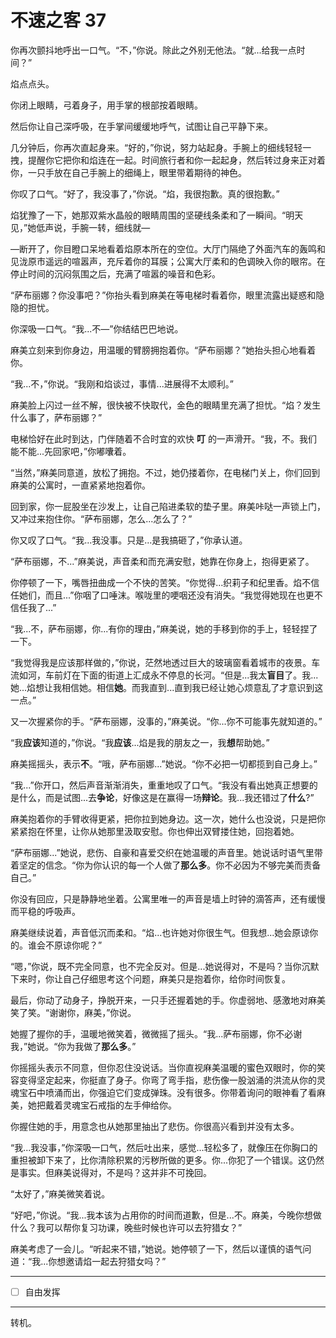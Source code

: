 # 不速之客 37

你再次颤抖地呼出一口气。“不，”你说。除此之外别无他法。“就...给我一点时间？”

焰点点头。

你闭上眼睛，弓着身子，用手掌的根部按着眼睛。

然后你让自己深呼吸，在手掌间缓缓地呼气，试图让自己平静下来。

几分钟后，你再次直起身来。“好的，”你说，努力站起身。手腕上的细线轻轻一拽，提醒你它把你和焰连在一起。时间旅行者和你一起起身，然后转过身来正对着你，一只手放在自己手腕上的细绳上，眼里带着期待的神色。

你叹了口气。“好了，我没事了，”你说。“焰，我很抱歉。真的很抱歉。”

焰犹豫了一下，她那双紫水晶般的眼睛周围的坚硬线条柔和了一瞬间。“明天见，”她低声说，手腕一转，细线就—

—断开了，你目瞪口呆地看着焰原本所在的空位。大厅门隔绝了外面汽车的轰鸣和见泷原市遥远的喧嚣声，充斥着你的耳膜；公寓大厅柔和的色调映入你的眼帘。在停止时间的沉闷氛围之后，充满了喧嚣的噪音和色彩。

“萨布丽娜？你没事吧？”你抬头看到麻美在等电梯时看着你，眼里流露出疑惑和隐隐的担忧。

你深吸一口气。“我...不—”你结结巴巴地说。

麻美立刻来到你身边，用温暖的臂膀拥抱着你。“萨布丽娜？”她抬头担心地看着你。

“我...不，”你说。“我刚和焰谈过，事情...进展得不太顺利。”

麻美脸上闪过一丝不解，很快被不快取代，金色的眼睛里充满了担忧。“焰？发生什么事了，萨布丽娜？”

电梯恰好在此时到达，门伴随着不合时宜的欢快 **叮** 的一声滑开。“我，不。我们能不能...先回家吧，”你嘟囔着。

“当然，”麻美同意道，放松了拥抱。不过，她仍搂着你，在电梯门关上，你们回到麻美的公寓时，一直紧紧地抱着你。

回到家，你一屁股坐在沙发上，让自己陷进柔软的垫子里。麻美咔哒一声锁上门，又冲过来抱住你。“萨布丽娜，怎么...怎么了？”

你又叹了口气。“我...我没事。只是...是我搞砸了，”你承认道。

“萨布丽娜，不...”麻美说，声音柔和而充满安慰，她靠在你身上，抱得更紧了。

你停顿了一下，嘴唇扭曲成一个不快的苦笑。“你觉得...织莉子和纪里香。焰不信任她们，而且...”你咽了口唾沫。喉咙里的哽咽还没有消失。“我觉得她现在也更不信任我了...”

“我...不，萨布丽娜，你...有你的理由，”麻美说，她的手移到你的手上，轻轻捏了一下。

“我觉得我是应该那样做的，”你说，茫然地透过巨大的玻璃窗看着城市的夜景。车流如河，车前灯在下面的街道上汇成永不停息的长河。“但是...我太**盲目**了。我...她...焰想让我相信她。相信**她**。而我直到...直到我已经让她心烦意乱了才意识到这一点。”

又一次握紧你的手。“萨布丽娜，没事的，”麻美说。“你...你不可能事先就知道的。”

“我**应该**知道的，”你说。“我**应该**...焰是我的朋友之一，我**想**帮助她。”

麻美摇摇头，表示**不**。“哦，萨布丽娜...”她说。“你不必把一切都揽到自己身上。”

“我...”你开口，然后声音渐渐消失，重重地叹了口气。“我没有看出她真正想要的是什么，而是试图...去**争论**，好像这是在赢得一场**辩论**。我...我还错过了**什么**?”

麻美抱着你的手臂收得更紧，把你拉到她身边。这一次，她什么也没说，只是把你紧紧抱在怀里，让你从她那里汲取安慰。你也伸出双臂搂住她，回抱着她。

“萨布丽娜...”她说，悲伤、自豪和喜爱交织在她温暖的声音里。她说话时语气里带着坚定的信念。“你为你认识的每一个人做了**那么多**。你不必因为不够完美而责备自己。”

你没有回应，只是静静地坐着。公寓里唯一的声音是墙上时钟的滴答声，还有缓慢而平稳的呼吸声。

麻美继续说着，声音低沉而柔和。“焰...也许她对你很生气。但我想...她会原谅你的。谁会不原谅你呢？”

“嗯，”你说，既不完全同意，也不完全反对。但是...她说得对，不是吗？当你沉默下来时，你让自己仔细思考这个问题，麻美只是抱着你，给你时间恢复。

最后，你动了动身子，挣脱开来，一只手还握着她的手。你虚弱地、感激地对麻美笑了笑。“谢谢你，麻美，”你说。

她握了握你的手，温暖地微笑着，微微摇了摇头。“我...萨布丽娜，你不必谢我，”她说。“你为我做了**那么多**。”

你摇摇头表示不同意，但你忍住没说话。当你直视麻美温暖的蜜色双眼时，你的笑容变得坚定起来，你挺直了身子。你弯了弯手指，悲伤像一股汹涌的洪流从你的灵魂宝石中喷涌而出，你强迫它们变成弹珠。没有很多。你带着询问的眼神看了看麻美，她把戴着灵魂宝石戒指的左手伸给你。

你握住她的手，用意念也从她那里抽出了悲伤。你很高兴看到并没有太多。

“我...我没事，”你深吸一口气，然后吐出来，感觉...轻松多了，就像压在你胸口的重担被卸下来了，比你清除积累的污秽所做的更多。你...你犯了一个错误。这仍然是事实。但麻美说得对，不是吗？这并非不可挽回。

“太好了，”麻美微笑着说。

“好吧，”你说。“我...我本该为占用你的时间而道歉，但是...不。麻美，今晚你想做什么？我可以帮你复习功课，晚些时候也许可以去狩猎女？”

麻美考虑了一会儿。“听起来不错，”她说。她停顿了一下，然后以谨慎的语气问道：“我...你想邀请焰一起去狩猎女吗？”

---

- [ ] 自由发挥

---

转机。
